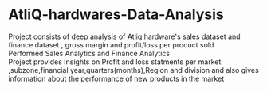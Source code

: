 # AtliQ-hardwares-Data-Analysis
Project consists of deep analysis of Atliq hardware's sales dataset and finance dataset , gross margin and profit/loss per product sold  
Performed Sales Analytics and Finance Analytics    
Project provides Insights on Profit and loss statments per market ,subzone,financial year,quarters(months),Region and division and also gives
information about the performance of new products in the market
